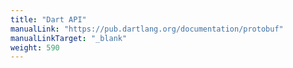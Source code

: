```yaml
---
title: "Dart API"
manualLink: "https://pub.dartlang.org/documentation/protobuf"
manualLinkTarget: "_blank"
weight: 590
---
```

